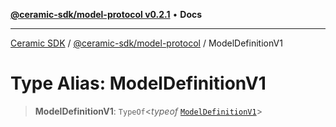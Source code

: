 [**@ceramic-sdk/model-protocol v0.2.1**](../README.md) • **Docs**

***

[Ceramic SDK](../../../README.md) / [@ceramic-sdk/model-protocol](../README.md) / ModelDefinitionV1

# Type Alias: ModelDefinitionV1

> **ModelDefinitionV1**: `TypeOf`\<*typeof* [`ModelDefinitionV1`](../variables/ModelDefinitionV1.md)\>

